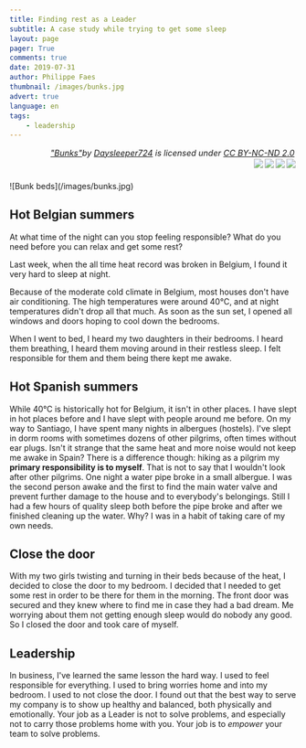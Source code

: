 ```yaml
---
title: Finding rest as a Leader
subtitle: A case study while trying to get some sleep
layout: page
pager: True
comments: true
date: 2019-07-31
author: Philippe Faes
thumbnail: /images/bunks.jpg
advert: true
language: en
tags:
    - leadership
---
```



<p style="text-align:right;font-size: 0.9rem;font-style: italic;"><a href="https://www.flickr.com/photos/11235727@N05/2526134865">"Bunks"</a><span>by <a href="https://www.flickr.com/photos/11235727@N05">Daysleeper724</a></span> is licensed under <a href="https://creativecommons.org/licenses/by-nc-nd/2.0/?ref=ccsearch&atype=html" style="margin-right: 5px;">CC BY-NC-ND 2.0</a><a href="https://creativecommons.org/licenses/by-nc-nd/2.0/?ref=ccsearch&atype=html" target="_blank" rel="noopener noreferrer" style="display: inline-block;white-space: none;opacity: .7;margin-top: 2px;margin-left: 3px;height: 22px !important;"><img style="height: inherit;margin-right: 3px;display: inline-block;" src="https://ccsearch.creativecommons.org/static/img/cc_icon.svg" /><img style="height: inherit;margin-right: 3px;display: inline-block;" src="https://ccsearch.creativecommons.org/static/img/cc-by_icon.svg" /><img style="height: inherit;margin-right: 3px;display: inline-block;" src="https://ccsearch.creativecommons.org/static/img/cc-nc_icon.svg" /><img style="height: inherit;margin-right: 3px;display: inline-block;" src="https://ccsearch.creativecommons.org/static/img/cc-nd_icon.svg" /></a></p>
![Bunk beds](/images/bunks.jpg) 

## Hot Belgian summers
At what time of the night can you stop feeling responsible? What do you need before you can relax and get some rest?
 
Last week, when the all time heat record was broken in Belgium, I found it very hard to sleep at night.

Because of the moderate cold climate in Belgium, most houses don't have air conditioning. The high temperatures were around 40°C, and at night temperatures didn't drop all that much. As soon as the sun set, I opened all windows and doors hoping to cool down the bedrooms. 

When I went to bed, I heard my two daughters in their bedrooms. I heard them breathing, I heard them moving around in their restless sleep. I felt responsible for them and them being there kept me awake.

## Hot Spanish summers
While 40°C is historically hot for Belgium, it isn't in other places. I have slept in hot places before and I have slept with people around me before. On my way to Santiago, I have spent many nights in albergues (hostels). I've slept in dorm rooms with sometimes dozens of other pilgrims, often times without ear plugs. 
Isn't it strange that the same heat and more noise would not keep me awake in Spain? There is a difference though: hiking as a pilgrim my **primary responsibility is to myself**. That is not to say that I wouldn't look after other pilgrims. One night a water pipe broke in a small albergue. I was the second person awake and the first to find the main water valve and prevent further damage to the house and to everybody's belongings. Still I had a few hours of quality sleep both before the pipe broke and after we finished cleaning up the water. Why? I was in a habit of taking care of my own needs.

## Close the door

With my two girls twisting and turning in their beds because of the heat, I decided to close the door to my bedroom. I decided that I needed to get some rest in order to be there for them in the morning. The front door was secured and they knew where to find me in case they had a bad dream. Me worrying about them not getting enough sleep would do nobody any good. So I closed the door and took care of myself.

## Leadership

In business, I've learned the same lesson the hard way. I used to feel responsible for everything. I used to bring worries home and into my bedroom. I used to not close the door.
I found out that the best way to serve my company is to show up healthy and balanced, both physically and emotionally. Your job as a Leader is not to solve problems, and especially not to carry those problems home with you. Your job is to *empower* your team to solve problems.


 